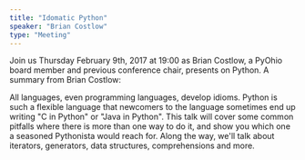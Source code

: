 ```yaml
---
title: "Idomatic Python"
speaker: "Brian Costlow"
type: "Meeting"
---
```


Join us Thursday February 9th, 2017 at 19:00 as Brian Costlow, a PyOhio board member and previous conference chair, presents on Python. A summary from Brian Costlow:

All languages, even programming languages, develop idioms.
Python is such a flexible language that newcomers to the language sometimes end up writing "C in Python" or "Java in Python".
This talk will cover some common pitfalls where there is more than one way to do it, and show you which one a seasoned Pythonista would reach for.
Along the way, we'll talk about iterators, generators, data structures, comprehensions and more.
